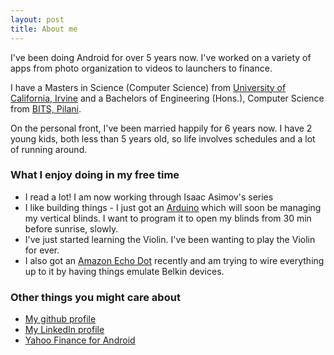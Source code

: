```yaml
---
layout: post
title: About me
---
```


I've been doing Android for over 5 years now. I've worked on a variety of apps from photo organization to videos to launchers to finance. 

I have a Masters in Science (Computer Science) from [University of California, Irvine](http://ics.uci.edu) and a Bachelors of Engineering (Hons.), Computer Science from [BITS, Pilani](http://www.bits-pilani.ac.in/pilani/computerscience/ComputerScience).

On the personal front, I've been married happily for 6 years now. I have 2 young kids, both less than 5 years old, so life involves schedules and a lot of running around.

### What I enjoy doing in my free time
* I read a lot! I am now working through Isaac Asimov's series
* I like building things - I just got an [Arduino](https://www.arduino.cc/en/Main/ArduinoBoardMicro) which will soon be managing my vertical blinds. I want to program it to open my blinds from 30 min before sunrise, slowly.
* I've just started learning the Violin. I've been wanting to play the Violin for ever.
* I also got an [Amazon Echo Dot](https://goo.gl/xWmyJG) recently and am trying to wire everything up to it by having things emulate Belkin devices.

### Other things you might care about
* [My github profile](https://github.com/vikrambodicherla)
* [My LinkedIn profile](https://www.linkedin.com/in/vikrambodicherla)
* [Yahoo Finance for Android](https://play.google.com/store/apps/details?id=com.yahoo.mobile.client.android.finance)